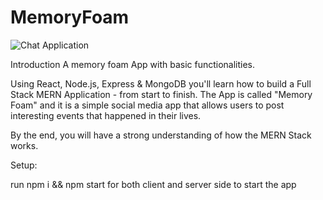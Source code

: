 # MemoryFoam

![Chat Application](https://yasin-warsame.netlify.app/images/1.png)

Introduction
A memory foam App with basic functionalities.

Using React, Node.js, Express & MongoDB you'll learn how to build a Full Stack MERN Application - from start to finish. The App is called "Memory Foam" and it is a simple social media app that allows users to post interesting events that happened in their lives.

By the end, you will have a strong understanding of how the MERN Stack works.

Setup:

run npm i && npm start for both client and server side to start the app
